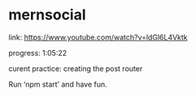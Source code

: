 # mernsocial

link: https://www.youtube.com/watch?v=ldGl6L4Vktk

progress: 1:05:22

curent practice: creating the post router

Run ‘npm start’ and have fun.

